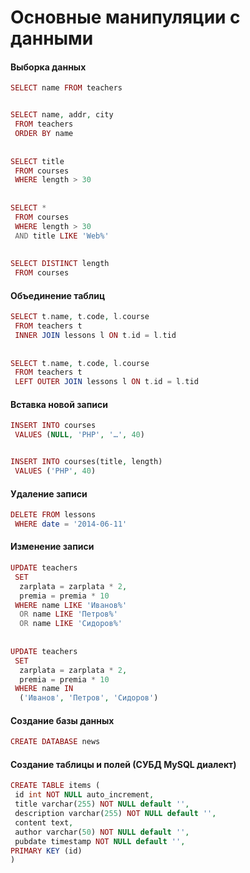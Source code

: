 # Основные манипуляции с данными

#### Выборка данных

```php
SELECT name FROM teachers


SELECT name, addr, city
 FROM teachers
 ORDER BY name
 
 
SELECT title
 FROM courses
 WHERE length > 30
 
 
SELECT *
 FROM courses
 WHERE length > 30
 AND title LIKE 'Web%'
 
 
SELECT DISTINCT length
 FROM courses
```

#### Объединение таблиц

```php
SELECT t.name, t.code, l.course
 FROM teachers t
 INNER JOIN lessons l ON t.id = l.tid
 
 
SELECT t.name, t.code, l.course
 FROM teachers t
 LEFT OUTER JOIN lessons l ON t.id = l.tid
```

#### Вставка новой записи

```php
INSERT INTO courses
 VALUES (NULL, 'PHP', '…', 40)


INSERT INTO courses(title, length)
 VALUES ('PHP', 40)
```

#### Удаление записи

```php
DELETE FROM lessons
 WHERE date = '2014-06-11'
```

#### Изменение записи

```php
UPDATE teachers
 SET
  zarplata = zarplata * 2,
  premia = premia * 10
 WHERE name LIKE 'Иванов%'
  OR name LIKE 'Петров%'
  OR name LIKE 'Сидоров%'
  
  
UPDATE teachers
 SET
  zarplata = zarplata * 2,
  premia = premia * 10
 WHERE name IN
  ('Иванов', 'Петров', 'Сидоров')
```  
  
#### Создание базы данных

```php
CREATE DATABASE news
```

#### Создание таблицы и полей (СУБД MySQL диалект)

```php
CREATE TABLE items (
 id int NOT NULL auto_increment,
 title varchar(255) NOT NULL default '',
 description varchar(255) NOT NULL default '',
 content text,
 author varchar(50) NOT NULL default '',
 pubdate timestamp NOT NULL default '',
PRIMARY KEY (id)
)
```
